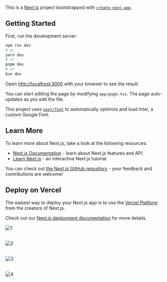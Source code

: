This is a [Next.js](https://nextjs.org/) project bootstrapped with [`create-next-app`](https://github.com/vercel/next.js/tree/canary/packages/create-next-app).

## Getting Started

First, run the development server:

```bash
npm run dev
# or
yarn dev
# or
pnpm dev
# or
bun dev
```

Open [http://localhost:3000](http://localhost:3000) with your browser to see the result.

You can start editing the page by modifying `app/page.tsx`. The page auto-updates as you edit the file.

This project uses [`next/font`](https://nextjs.org/docs/basic-features/font-optimization) to automatically optimize and load Inter, a custom Google Font.

## Learn More

To learn more about Next.js, take a look at the following resources:

- [Next.js Documentation](https://nextjs.org/docs) - learn about Next.js features and API.
- [Learn Next.js](https://nextjs.org/learn) - an interactive Next.js tutorial.

You can check out [the Next.js GitHub repository](https://github.com/vercel/next.js/) - your feedback and contributions are welcome!

## Deploy on Vercel

The easiest way to deploy your Next.js app is to use the [Vercel Platform](https://vercel.com/new?utm_medium=default-template&filter=next.js&utm_source=create-next-app&utm_campaign=create-next-app-readme) from the creators of Next.js.

Check out our [Next.js deployment documentation](https://nextjs.org/docs/deployment) for more details.

![1](https://github.com/MrTineth/Landing-Page/assets/106744622/ff8762ca-eb4a-4758-9bfa-343a1949255f)</br></br>

![2](https://github.com/MrTineth/Landing-Page/assets/106744622/7f68ee30-4635-4bee-aa3d-68f0840cb576)</br></br>

![3](https://github.com/MrTineth/Landing-Page/assets/106744622/36235d18-54b2-4294-8bd8-318a82b2ec9c)</br></br>

![4](https://github.com/MrTineth/Landing-Page/assets/106744622/d47e5855-f477-41e5-8714-6c430628ce8f)



